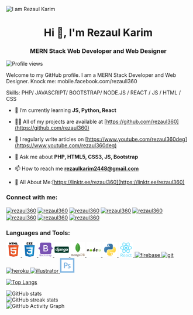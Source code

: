 ![I am Rezaul Karim](https://github.com/rezaul360/rezaul360/blob/60f3a5c85bb23ea4f22f4ccee13716f779b2055b/Rezaul360.png)


<h1 align="center">Hi 👋, I'm Rezaul Karim</h1>
<h3 align="center">MERN Stack Web Developer and Web Designer</h3>

![Profile views](https://gpvc.arturio.dev/rezaul360) 

Welcome to my GitHub profile. I am a MERN Stack Developer and Web Designer. 
Knock me: mobile.facebook.com/rezaull360

Skills: PHP/ JAVASCRIPT/ BOOTSTRAP/ NODE.JS / REACT / JS / HTML / CSS
 
- 🌱 I’m currently learning **JS, Python, React**

- 👨‍💻 All of my projects are available at [https://github.com/rezaul360](https://github.com/rezaul360)

- 📝 I regularly write articles on [https://www.youtube.com/rezaul360deg](https://www.youtube.com/rezaul360deg)

- 💬 Ask me about **PHP, HTML5, CSS3, JS, Bootstrap**

- 📫 How to reach me **rezaulkarim2448@gmail.com**

- 📄 All About Me:[https://linktr.ee/rezaul360](https://linktr.ee/rezaul360)

<h3 align="left">Connect with me:</h3>
<p align="left">
<a href="https://fb.com/rezaull360" target="blank"><img align="center" src="https://raw.githubusercontent.com/rahuldkjain/github-profile-readme-generator/master/src/images/icons/Social/facebook.svg" alt="rezaul360" height="30" width="40" /></a>
<a href="https://twitter.com/rezaul360" target="blank"><img align="center" src="https://raw.githubusercontent.com/rahuldkjain/github-profile-readme-generator/master/src/images/icons/Social/twitter.svg" alt="rezaul360" height="30" width="40" /></a>
<a href="https://linkedin.com/in/rezaul360" target="blank"><img align="center" src="https://raw.githubusercontent.com/rahuldkjain/github-profile-readme-generator/master/src/images/icons/Social/linked-in-alt.svg" alt="rezaul360" height="30" width="40" /></a>
<a href="https://codepen.io/rezaul360" target="blank"><img align="center" src="https://raw.githubusercontent.com/rahuldkjain/github-profile-readme-generator/master/src/images/icons/Social/codepen.svg" alt="rezaul360" height="30" width="40" /></a>
<a href="https://www.youtube.com/c/rezaul360deg" target="blank"><img align="center" src="https://raw.githubusercontent.com/rahuldkjain/github-profile-readme-generator/master/src/images/icons/Social/youtube.svg" alt="rezaul360" height="30" width="40" /></a>
<a href="https://instagram.com/rezaull360" target="blank"><img align="center" src="https://raw.githubusercontent.com/rahuldkjain/github-profile-readme-generator/master/src/images/icons/Social/instagram.svg" alt="rezaul360" height="30" width="40" /></a>
<a href="https://dribbble.com/rezaul360" target="blank"><img align="center" src="https://raw.githubusercontent.com/rahuldkjain/github-profile-readme-generator/master/src/images/icons/Social/dribbble.svg" alt="rezaul360" height="30" width="40" /></a>
<a href="https://www.behance.net/rezaul360" target="blank"><img align="center" src="https://raw.githubusercontent.com/rahuldkjain/github-profile-readme-generator/master/src/images/icons/Social/behance.svg" alt="rezaul360" height="30" width="40" /></a>
</p>

<h3 align="left">Languages and Tools:</h3>
<p align="left"> 
<a href="https://www.w3.org/html/" target="_blank"> <img src="https://raw.githubusercontent.com/devicons/devicon/master/icons/html5/html5-original-wordmark.svg" alt="html5" width="40" height="40"/> </a> 
<a href="https://www.w3schools.com/css/" target="_blank"> <img src="https://raw.githubusercontent.com/devicons/devicon/master/icons/css3/css3-original-wordmark.svg" alt="css3" width="40" height="40"/> </a>
<a href="https://getbootstrap.com" target="_blank"> <img src="https://raw.githubusercontent.com/devicons/devicon/master/icons/bootstrap/bootstrap-plain-wordmark.svg" alt="bootstrap" width="40" height="40"/> </a> 
<a href="https://www.djangoproject.com/" target="_blank"> <img src="https://raw.githubusercontent.com/devicons/devicon/master/icons/django/django-original.svg" alt="django" width="40" height="40"/> </a> 
<a href="https://www.mongodb.com/" target="_blank"> <img src="https://raw.githubusercontent.com/devicons/devicon/master/icons/mongodb/mongodb-original-wordmark.svg" alt="mongodb" width="40" height="40"/> </a> 
<a href="https://nodejs.org" target="_blank"> <img src="https://raw.githubusercontent.com/devicons/devicon/master/icons/nodejs/nodejs-original-wordmark.svg" alt="nodejs" width="40" height="40"/> </a>
<a href="https://www.python.org" target="_blank"> <img src="https://raw.githubusercontent.com/devicons/devicon/master/icons/python/python-original.svg" alt="python" width="40" height="40"/> </a> 
<a href="https://reactjs.org/" target="_blank"> <img src="https://raw.githubusercontent.com/devicons/devicon/master/icons/react/react-original-wordmark.svg" alt="react" width="40" height="40"/> </a> 
<a href="https://firebase.google.com/" target="_blank"> <img src="https://www.vectorlogo.zone/logos/firebase/firebase-icon.svg" alt="firebase" width="40" height="40"/> </a> 
<a href="https://git-scm.com/" target="_blank"> <img src="https://www.vectorlogo.zone/logos/git-scm/git-scm-icon.svg" alt="git" width="40" height="40"/> </a> 
<a href="https://heroku.com" target="_blank"> <img src="https://www.vectorlogo.zone/logos/heroku/heroku-icon.svg" alt="heroku" width="40" height="40"/> </a> 
<a href="https://www.adobe.com/in/products/illustrator.html" target="_blank"> <img src="https://www.vectorlogo.zone/logos/adobe_illustrator/adobe_illustrator-icon.svg" alt="illustrator" width="40" height="40"/> </a> 
<a href="https://www.photoshop.com/en" target="_blank"> <img src="https://raw.githubusercontent.com/devicons/devicon/master/icons/photoshop/photoshop-line.svg" alt="photoshop" width="40" height="40"/> </a> 
</p>

[![Top Langs](https://github-readme-stats.vercel.app/api/top-langs/?username=rezaul360)](https://github.com/anuraghazra/github-readme-stats)

![GitHub stats](https://github-readme-stats.vercel.app/api?username=rezaul360&show_icons=true)  
![GitHub streak stats](https://github-readme-streak-stats.herokuapp.com/?user=rezaul360)  
![GitHub Activity Graph](https://activity-graph.herokuapp.com/graph?username=rezaul360)  
